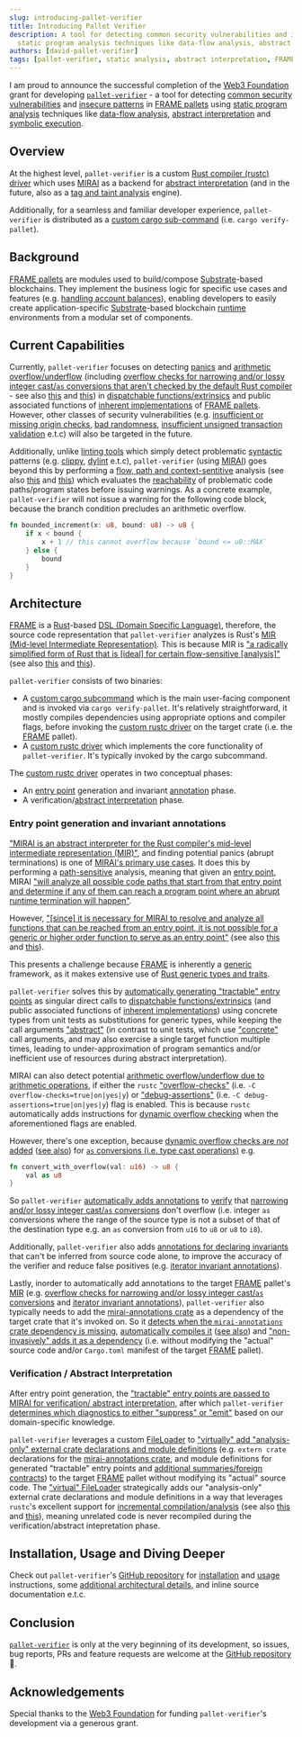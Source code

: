 ```yaml
---
slug: introducing-pallet-verifier
title: Introducing Pallet Verifier
description: A tool for detecting common security vulnerabilities and insecure patterns in FRAME pallets using
  static program analysis techniques like data-flow analysis, abstract interpretation and symbolic execution.
authors: [david-pallet-verifier]
tags: [pallet-verifier, static analysis, abstract interpretation, FRAME, MIRAI, Substrate, Rust, MIR]
---
```


I am proud to announce the successful completion of the [Web3 Foundation][W3F] grant for developing
[`pallet-verifier`][pallet-verifier] - a tool for detecting [common security vulnerabilities][vulnerabilities] and
[insecure patterns] in [FRAME pallets][FRAME] using [static program analysis][static-analysis] techniques like
[data-flow analysis][data-flow], [abstract interpretation][abs-int] and [symbolic execution][symbex].

[W3F]: https://web3.foundation
[pallet-verifier]: https://github.com/davidsemakula/pallet-verifier
[FRAME]: https://docs.substrate.io/learn/runtime-development/#frame
[Substrate]: https://docs.substrate.io/
[vulnerabilities]: https://secure-contracts.com/not-so-smart-contracts/substrate/
[insecure patterns]: https://docs.substrate.io/build/troubleshoot-your-code/#unsafe-or-insecure-patterns
[static-analysis]: https://en.wikipedia.org/wiki/Static_program_analysis
[data-flow]: https://en.wikipedia.org/wiki/Data-flow_analysis
[abs-int]: https://en.wikipedia.org/wiki/Abstract_interpretation
[symbex]: https://en.wikipedia.org/wiki/Symbolic_execution

## Overview

At the highest level, `pallet-verifier` is a custom [Rust compiler (rustc) driver][rustc-driver] which uses
[MIRAI] as a backend for [abstract interpretation][MIRAI-abs-int] (and in the future, also as a
[tag and taint analysis][MIRAI-tag] engine).

Additionally, for a seamless and familiar developer experience, `pallet-verifier` is distributed as a
[custom cargo sub-command][cargo-sub-cmd] (i.e. `cargo verify-pallet`).

[rustc-driver]: https://rustc-dev-guide.rust-lang.org/rustc-driver/intro.html
[MIRAI]: https://github.com/endorlabs/MIRAI
[MIRAI-abs-int]: https://github.com/endorlabs/MIRAI/blob/main/documentation/Overview.md#abstract-interpretation
[MIRAI-tag]: https://github.com/endorlabs/MIRAI/blob/main/documentation/TagAnalysis.md
[cargo-sub-cmd]: https://doc.rust-lang.org/cargo/reference/external-tools.html#custom-subcommands

<!-- truncate -->

## Background

[FRAME pallets][FRAME] are modules used to build/compose [Substrate]-based blockchains.
They implement the business logic for specific use cases and features
(e.g. [handling account balances][balances-pallet]), enabling developers to easily create
application-specific [Substrate]-based blockchain [runtime] environments from a modular set of components.

[runtime]: https://docs.substrate.io/reference/glossary/#runtime
[balances-pallet]: https://github.com/paritytech/polkadot-sdk/tree/master/substrate/frame/balances

## Current Capabilities

Currently, `pallet-verifier` focuses on detecting [panics] and [arithmetic overflow/underflow]
(including [overflow checks for narrowing and/or lossy integer cast/`as` conversions that aren't checked by the default Rust compiler][overflow-rfc-updates] -
see also [this][overflow-rfc-remove-as] and [this][as-conversions-lossy]) in [dispatchable functions/extrinsics][call]
and public associated functions of [inherent implementations][inherent-impls] of [FRAME pallets][FRAME].
However, other classes of security vulnerabilities (e.g. [insufficient or missing origin checks][origin-checks],
[bad randomness][randomness], [insufficient unsigned transaction validation][validate-unsigned] e.t.c)
will also be targeted in the future.

[panics]: https://secure-contracts.com/not-so-smart-contracts/substrate/dont_panic/
[arithmetic overflow/underflow]: https://secure-contracts.com/not-so-smart-contracts/substrate/arithmetic_overflow/
[overflow-rfc-updates]: https://rust-lang.github.io/rfcs/0560-integer-overflow.html#updates-since-being-accepted
[overflow-rfc-remove-as]: https://github.com/rust-lang/rfcs/pull/1019#issuecomment-88277675
[as-conversions-lossy]: https://doc.rust-lang.org/reference/expressions/operator-expr.html#semantics
[call]: https://docs.rs/frame-support/latest/frame_support/pallet_macros/attr.call.html
[inherent-impls]: https://doc.rust-lang.org/reference/items/implementations.html#inherent-implementations
[origin-checks]: https://secure-contracts.com/not-so-smart-contracts/substrate/origins/
[randomness]: https://secure-contracts.com/not-so-smart-contracts/substrate/randomness/
[validate-unsigned]: https://secure-contracts.com/not-so-smart-contracts/substrate/validate_unsigned/

Additionally, unlike [linting tools][lint] which simply detect problematic [syntactic][syntax] patterns
(e.g. [clippy], [dylint] e.t.c), `pallet-verifier` (using [MIRAI]) goes beyond this by performing a
[flow, path and context-sentitive][analysis-sensitivity] analysis (see also [this][MIRAI-use] and [this][MIRAI-abs-int])
which evaluates the [reachability] of problematic code paths/program states before issuing warnings.
As a concrete example, `pallet-verifier` will not issue a warning for the following code block,
because the branch condition precludes an arithmetic overflow.

```rust
fn bounded_increment(x: u8, bound: u8) -> u8 {
    if x < bound {
        x + 1 // this cannot overflow because `bound <= u8::MAX`
    } else {
        bound
    }
}
```

[lint]: https://en.wikipedia.org/wiki/Lint_(software)
[clippy]: https://github.com/rust-lang/rust-clippy
[dylint]: https://github.com/trailofbits/dylint
[syntax]: https://en.wikipedia.org/wiki/Syntax_(programming_languages)
[analysis-sensitivity]: https://en.wikipedia.org/wiki/Data-flow_analysis#Sensitivities
[MIRAI-use]: https://github.com/endorlabs/MIRAI/blob/main/README.md#who-should-use-mirai
[reachability]: https://en.wikipedia.org/wiki/Reachability_analysis

## Architecture

[FRAME] is a [Rust]-based [DSL (Domain Specific Language)][DSL], therefore, the source code representation that
`pallet-verifier` analyzes is Rust's [MIR (Mid-level Intermediate Representation)][MIR]. This is because MIR is
["a radically simplified form of Rust that is [ideal] for certain flow-sensitive [analysis]"][MIR]
(see also [this][MIR-simple] and [this][MIRAI-MIR]).

[Rust]: https://www.rust-lang.org/
[DSL]: https://doc.rust-lang.org/rust-by-example/macros/dsl.html
[MIR]: https://rustc-dev-guide.rust-lang.org/mir/
[MIR-simple]: https://blog.rust-lang.org/2016/04/19/MIR.html#reducing-rust-to-a-simple-core
[MIRAI-MIR]: https://github.com/endorlabs/MIRAI/blob/main/documentation/WhyMir.md

`pallet-verifier` consists of two binaries:

- A [custom cargo subcommand][cargo-sub-cmd-src] which is the main user-facing component and is invoked via
  `cargo verify-pallet`. It's relatively straightforward, it mostly compiles dependencies using
  appropriate options and compiler flags, before invoking the [custom rustc driver][rustc-driver-src]
  on the target crate (i.e. the [FRAME] pallet).
- A [custom rustc driver][rustc-driver-src] which implements the core functionality of `pallet-verifier`.
  It's typically invoked by the cargo subcommand.

[cargo-sub-cmd-src]: https://github.com/davidsemakula/pallet-verifier/blob/master/src/main.rs
[rustc-driver-src]: https://github.com/davidsemakula/pallet-verifier/blob/master/src/driver.rs

The [custom rustc driver][rustc-driver-src] operates in two conceptual phases:

- An [entry point][MIRAI-entrypoint] generation and invariant [annotation][annotations] phase.
- A verification/[abstract interpretation][abs-int] phase.

[MIRAI-entrypoint]: https://github.com/endorlabs/MIRAI/blob/main/documentation/Overview.md#entry-points
[annotations]: https://crates.io/crates/mirai-annotations

### Entry point generation and invariant annotations

["MIRAI is an abstract interpreter for the Rust compiler's mid-level intermediate representation (MIR)"][MIRAI],
and finding potential panics (abrupt terminations) is one of [MIRAI's primary use cases][MIRAI-use].
It does this by performing a [path-sensitive][analysis-sensitivity] analysis, meaning that given an [entry point][MIRAI-entrypoint],
MIRAI ["will analyze all possible code paths that start from that entry point and determine if any of them can reach
a program point where an abrupt runtime termination will happen"][MIRAI-use].

[MIRAI-entrypoint]: https://github.com/endorlabs/MIRAI/blob/main/documentation/Overview.md#entry-points

However, ["[since] it is necessary for MIRAI to resolve and analyze all functions that can be reached from an entry point,
it is not possible for a generic or higher order function to serve as an entry point"][MIRAI-entrypoint]
(see also [this][monomorphization] and [this][lowering-MIR]).

This presents a challenge because [FRAME] is inherently a [generic] framework,
as it makes extensive use of [Rust generic types and traits][rust-generics].

`pallet-verifier` solves this by [automatically generating "tractable" entry points][enrty-point-callback-src]
as singular direct calls to [dispatchable functions/extrinsics][call] (and public associated functions of
[inherent implementations][inherent-impls]) using concrete types from unit tests as substitutions for generic types,
while keeping the call arguments ["abstract"][MIRAI-abstract-value] (in contrast to unit tests, which use
["concrete"][MIRAI-abstract-value] call arguments, and may also exercise a single target function multiple times,
leading to under-approximation of program semantics and/or inefficient use of resources during abstract interpretation).

[generic]: https://en.wikipedia.org/wiki/Generic_programming
[rust-generics]: https://doc.rust-lang.org/book/ch10-00-generics.html
[monomorphization]: https://rustc-dev-guide.rust-lang.org/backend/monomorph.html
[lowering-MIR]: https://rustc-dev-guide.rust-lang.org/backend/lowering-mir.html
[enrty-point-callback-src]: https://github.com/davidsemakula/pallet-verifier/blob/master/src/callbacks/entry_points.rs
[MIRAI-abstract-value]: https://github.com/endorlabs/MIRAI/blob/main/documentation/Overview.md#abstract-values

MIRAI can also detect potential [arithmetic overflow/underflow due to arithmetic operations][overflow-op-exp],
if either the `rustc` ["overflow-checks"] (i.e. `-C overflow-checks=true|on|yes|y`) or
["debug-assertions"] (i.e. `-C debug-assertions=true|on|yes|y`) flag is enabled.
This is because `rustc` automatically adds instructions for [dynamic overflow checking][overflow-rfc]
when the aforementioned flags are enabled.

[overflow-op-exp]: https://doc.rust-lang.org/reference/expressions/operator-expr.html#overflow
["overflow-checks"]: https://doc.rust-lang.org/rustc/codegen-options/index.html#overflow-checks
["debug-assertions"]: https://doc.rust-lang.org/rustc/codegen-options/index.html#debug-assertions
[overflow-rfc]: https://rust-lang.github.io/rfcs/0560-integer-overflow.html

However, there's one exception, because [dynamic overflow checks are _not_ added][overflow-rfc-updates]
([see also][overflow-rfc-remove-as]) for [`as` conversions (i.e. type cast operations)][as-conversions] e.g.

```rust
fn convert_with_overflow(val: u16) -> u8 {
    val as u8
}
```

So `pallet-verifier` [automatically adds annotations][int-cast-overflow-src] to [verify][MIRAI-verify] that
[narrowing and/or lossy integer cast/`as` conversions][as-conversions-lossy] don't overflow
(i.e. integer `as` conversions where the range of the source type is not a subset of that of the destination type
e.g. an `as` conversion from `u16` to `u8` or `u8` to `i8`).

[overflow-rfc-updates]: https://rust-lang.github.io/rfcs/0560-integer-overflow.html#updates-since-being-accepted
[overflow-rfc-remove-as]: https://github.com/rust-lang/rfcs/pull/1019#issuecomment-88277675
[as-conversions]: https://doc.rust-lang.org/reference/expressions/operator-expr.html#type-cast-expressions
[int-cast-overflow-src]: https://github.com/davidsemakula/pallet-verifier/blob/master/src/providers/int_cast_overflow.rs
[MIRAI-verify]: https://docs.rs/mirai-annotations/1.12.0/mirai_annotations/macro.verify.html
[as-conversions-lossy]: https://doc.rust-lang.org/reference/expressions/operator-expr.html#semantics

Additionally, `pallet-verifier` also adds [annotations for declaring invariants][annotations] that can't be inferred
from source code alone, to improve the accuracy of the verifier and reduce false positives
(e.g. [iterator invariant annotations][iterator-annotations-src]).

[iterator-annotations-src]: https://github.com/davidsemakula/pallet-verifier/blob/master/src/providers/iterator_annotations.rs

Lastly, inorder to automatically add annotations to the target [FRAME] pallet's [MIR]
(e.g. [overflow checks for narrowing and/or lossy integer cast/`as` conversions][int-cast-overflow-src] and
[iterator invariant annotations][iterator-annotations-src]), `pallet-verifier` also typically needs to add
the [mirai-annotations crate][annotations] as a dependency of the target crate that it's invoked on.
So it [detects when the `mirai-annotations` crate dependency is missing][annotations-detect-src],
[automatically compiles it][annotations-compile-src] ([see also][annotations-compile-trigger-src])
and ["non-invasively" adds it as a dependency][annotations-add-src] (i.e. without modifying the "actual" source code
and/or `Cargo.toml` manifest of the target [FRAME] pallet).

[annotations-detect-src]: https://github.com/davidsemakula/pallet-verifier/blob/844a49f85f434442202f724c2b5a8aecd0cf9d84/src/cli_utils.rs#L128-L138
[annotations-compile-src]: https://github.com/davidsemakula/pallet-verifier/blob/844a49f85f434442202f724c2b5a8aecd0cf9d84/src/driver.rs#L196-L254
[annotations-compile-trigger-src]: https://github.com/davidsemakula/pallet-verifier/blob/844a49f85f434442202f724c2b5a8aecd0cf9d84/src/main.rs#L180-L223
[annotations-add-src]: https://github.com/davidsemakula/pallet-verifier/blob/844a49f85f434442202f724c2b5a8aecd0cf9d84/src/main.rs#L259-L273

### Verification / Abstract Interpretation

After entry point generation, the ["tractable" entry points are passed to MIRAI for verification/ abstract interpretation][verifier-callback-src],
after which `pallet-verifier` [determines which diagnostics to either "suppress" or "emit"][diagnostics-filter-src]
based on our domain-specific knowledge.

[verifier-callback-src]: https://github.com/davidsemakula/pallet-verifier/blob/master/src/callbacks/verifier.rs
[diagnostics-filter-src]: https://github.com/davidsemakula/pallet-verifier/blob/844a49f85f434442202f724c2b5a8aecd0cf9d84/src/callbacks/verifier.rs#L321-L549

`pallet-verifier` leverages a custom [FileLoader][rust-file-loader]
to ["virtually" add "analysis-only" external crate declarations and module definitions][virtual-file-loader-src]
(e.g. `extern crate` declarations for the [mirai-annotations crate][annotations], and module definitions for
generated "tractable" entry points and [additional summaries/foreign contracts][contracts-src])
to the target [FRAME] pallet without modifying its "actual" source code.
The ["virtual" FileLoader][virtual-file-loader-src] strategically adds our "analysis-only" external crate declarations
and module definitions in a way that leverages `rustc`'s excellent support for [incremental compilation/analysis][rustc-inc-comp-detail]
(see also [this][rustc-inc-comp] and [this][rustc-query]), meaning unrelated code is never recompiled during the verification/abstract intepretation phase.

[rust-file-loader]: https://doc.rust-lang.org/nightly/nightly-rustc/rustc_span/source_map/trait.FileLoader.html
[virtual-file-loader-src]: https://github.com/davidsemakula/pallet-verifier/blob/master/src/file_loader.rs
[contracts-src]: https://github.com/davidsemakula/pallet-verifier/blob/master/artifacts/contracts.rs
[rustc-inc-comp-detail]: https://rustc-dev-guide.rust-lang.org/queries/incremental-compilation-in-detail.html
[rustc-inc-comp]: https://rustc-dev-guide.rust-lang.org/queries/incremental-compilation.html
[rustc-query]: https://rustc-dev-guide.rust-lang.org/query.html

## Installation, Usage and Diving Deeper

Check out `pallet-verifier`'s [GitHub repository][pallet-verifier] for [installation][README-install] and
[usage][README-use] instructions, some [additional architectural details][ARCHITECTURE],
and inline source documentation e.t.c.

[README-install]: https://github.com/davidsemakula/pallet-verifier/blob/master/README.md#installation
[README-use]: https://github.com/davidsemakula/pallet-verifier/blob/master/README.md#usage
[ARCHITECTURE]: https://github.com/davidsemakula/pallet-verifier/blob/master/ARCHITECTURE.md

## Conclusion

[`pallet-verifier`][pallet-verifier] is only at the very beginning of its development, so issues, bug reports, PRs and feature requests
are welcome at the [GitHub repository][pallet-verifier] 🙂.

## Acknowledgements

Special thanks to the [Web3 Foundation][W3F] for funding `pallet-verifier`'s development via a generous grant.
